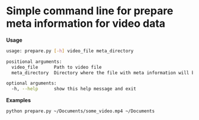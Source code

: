 # Simple command line for prepare meta information for video data

**Usage**
```bash
usage: prepare.py [-h] video_file meta_directory

positional arguments:
  video_file      Path to video file
  meta_directory  Directory where the file with meta information will be saved

optional arguments:
  -h, --help      show this help message and exit
```

**Examples**

```bash
python prepare.py ~/Documents/some_video.mp4 ~/Documents
```
